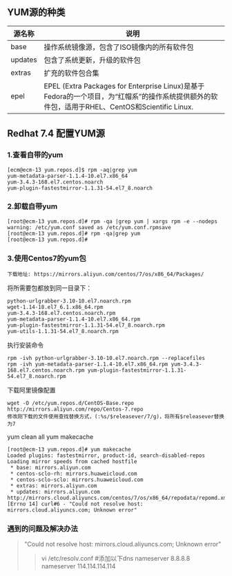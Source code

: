 ## YUM源的种类

|源名称|说明|
|------|------|
|base	|操作系统镜像源，包含了ISO镜像内的所有软件包
|updates|	包含了系统更新，升级的软件包
|extras	|扩充的软件包合集
|epel	|EPEL (Extra Packages for Enterprise Linux)是基于Fedora的一个项目，为“红帽系”的操作系统提供额外的软件包，适用于RHEL、CentOS和Scientific Linux.

## Redhat 7.4 配置YUM源
### 1.查看自带的yum
``` shell
[ecm@ecm-13 yum.repos.d]$ rpm -aq|grep yum
yum-metadata-parser-1.1.4-10.el7.x86_64
yum-3.4.3-168.el7.centos.noarch
yum-plugin-fastestmirror-1.1.31-54.el7_8.noarch

```
### 2.卸载自带yum
``` shell
[root@ecm-13 yum.repos.d]# rpm -qa |grep yum | xargs rpm -e --nodeps
warning: /etc/yum.conf saved as /etc/yum.conf.rpmsave
[root@ecm-13 yum.repos.d]# rpm -qa|grep yum
[root@ecm-13 yum.repos.d]#

```

### 3.使用Centos7的yum包

	下载地址: https://mirrors.aliyun.com/centos/7/os/x86_64/Packages/
将所需要包都放到同一目录下：

``` shell
python-urlgrabber-3.10-10.el7.noarch.rpm
wget-1.14-18.el7_6.1.x86_64.rpm
yum-3.4.3-168.el7.centos.noarch.rpm
yum-metadata-parser-1.1.4-10.el7.x86_64.rpm
yum-plugin-fastestmirror-1.1.31-54.el7_8.noarch.rpm
yum-utils-1.1.31-54.el7_8.noarch.rpm

```

执行安装命令

``` shell
rpm -ivh python-urlgrabber-3.10-10.el7.noarch.rpm --replacefiles
rpm -ivh yum-metadata-parser-1.1.4-10.el7.x86_64.rpm yum-3.4.3-168.el7.centos.noarch.rpm yum-plugin-fastestmirror-1.1.31-54.el7_8.noarch.rpm
```

下载阿里镜像配置
``` shell
wget -O /etc/yum.repos.d/CentOS-Base.repo http://mirrors.aliyun.com/repo/Centos-7.repo
修改刚下载的文件使用查找替换方式，(:%s/$releasever/7/g)，将所有$releasever替换为7
```

yum clean all
yum makecache

``` shell
[root@ecm-13 yum.repos.d]# yum makecache
Loaded plugins: fastestmirror, product-id, search-disabled-repos
Loading mirror speeds from cached hostfile
 * base: mirrors.aliyun.com
 * centos-sclo-rh: mirrors.huaweicloud.com
 * centos-sclo-sclo: mirrors.huaweicloud.com
 * extras: mirrors.aliyun.com
 * updates: mirrors.aliyun.com
http://mirrors.cloud.aliyuncs.com/centos/7/os/x86_64/repodata/repomd.xml: [Errno 14] curl#6 - "Could not resolve host: mirrors.cloud.aliyuncs.com; Unknown error"
```

### 遇到的问题及解决办法

> "Could not resolve host: mirrors.cloud.aliyuncs.com; Unknown error"
>>
>>vi /etc/resolv.conf
>>#添加以下dns
>> nameserver 8.8.8.8
>> nameserver 114.114.114.114
